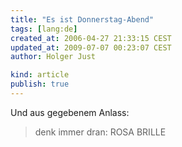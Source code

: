 ```yaml
---
title: "Es ist Donnerstag-Abend"
tags: [lang:de]
created_at: 2006-04-27 21:33:15 CEST
updated_at: 2009-07-07 00:23:07 CEST
author: Holger Just

kind: article
publish: true
---
```


Und aus gegebenem Anlass:

>denk immer dran: ROSA BRILLE